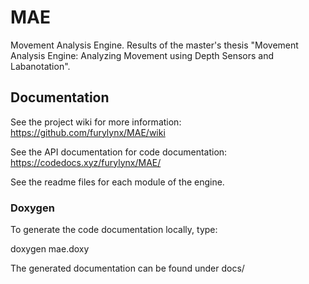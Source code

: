 # MAE

Movement Analysis Engine. Results of the master's thesis "Movement Analysis Engine: Analyzing Movement using Depth Sensors and Labanotation".

## Documentation

See the project wiki for more information: https://github.com/furylynx/MAE/wiki

See the API documentation for code documentation: https://codedocs.xyz/furylynx/MAE/

See the readme files for each module of the engine.

### Doxygen

To generate the code documentation locally, type:

doxygen mae.doxy

The generated documentation can be found under docs/

